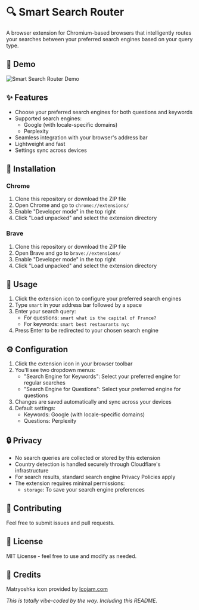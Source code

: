 # 🔍 Smart Search Router

A browser extension for Chromium-based browsers that intelligently routes your searches between your preferred search engines based on your query type.

## 🎥 Demo
![Smart Search Router Demo](SmartSearch.gif)

## ✨ Features

- Choose your preferred search engines for both questions and keywords
- Supported search engines:
  - Google (with locale-specific domains)
  - Perplexity
- Seamless integration with your browser's address bar
- Lightweight and fast
- Settings sync across devices

## 🚀 Installation

### Chrome
1. Clone this repository or download the ZIP file
2. Open Chrome and go to `chrome://extensions/`
3. Enable "Developer mode" in the top right
4. Click "Load unpacked" and select the extension directory

### Brave
1. Clone this repository or download the ZIP file
2. Open Brave and go to `brave://extensions/`
3. Enable "Developer mode" in the top right
4. Click "Load unpacked" and select the extension directory

## 📖 Usage

1. Click the extension icon to configure your preferred search engines
2. Type `smart` in your address bar followed by a space
3. Enter your search query:
   - For questions: `smart what is the capital of France?`
   - For keywords: `smart best restaurants nyc`
4. Press Enter to be redirected to your chosen search engine

## ⚙️ Configuration

1. Click the extension icon in your browser toolbar
2. You'll see two dropdown menus:
   - "Search Engine for Keywords": Select your preferred engine for regular searches
   - "Search Engine for Questions": Select your preferred engine for questions
3. Changes are saved automatically and sync across your devices
4. Default settings:
   - Keywords: Google (with locale-specific domains)
   - Questions: Perplexity

## 🔒 Privacy

- No search queries are collected or stored by this extension
- Country detection is handled securely through Cloudflare's infrastructure
- For search results, standard search engine Privacy Policies apply
- The extension requires minimal permissions:
  - `storage`: To save your search engine preferences

## 👥 Contributing

Feel free to submit issues and pull requests.

## 📄 License

MIT License - feel free to use and modify as needed.

## 🙏 Credits

Matryoshka icon provided by [Icojam.com](https://icojam.com)

*This is totally vibe-coded by the way. Including this README.*